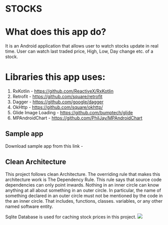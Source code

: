 # STOCKS 

# What does this app do?
It is an  Android application that allows user to watch stocks update in real time. User can watch 
last traded price, High, Low, Day change etc. of a stock.

# Libraries this app uses:

1. RxKotlin - https://github.com/ReactiveX/RxKotlin
2. Retrofit - https://github.com/square/retrofit
3. Dagger - https://github.com/google/dagger
4. OkHttp - https://github.com/square/okhttp/
5. Glide Image Loading - https://github.com/bumptech/glide
6. MPAndroidChart - https://github.com/PhilJay/MPAndroidChart

## Sample app
Download sample app from this link - 


## Clean Architecture
This project follows clean Architecture. The overriding rule that makes this architecture work is 
The Dependency Rule. This rule says that source code dependencies can only point inwards. Nothing 
in an inner circle can know anything at all about something in an outer circle. In particular, 
the name of something declared in an outer circle must not be mentioned by the code in the an inner
circle. That includes, functions, classes. variables, or any other named software entity.

Sqlite Database is used for caching stock prices in this
project.
![](https://blog.cleancoder.com/uncle-bob/images/2012-08-13-the-clean-architecture/CleanArchitecture.jpg)
